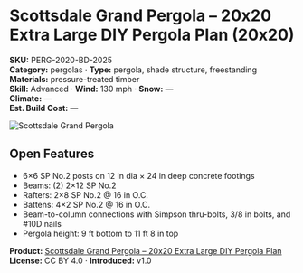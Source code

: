 # Scottsdale Grand Pergola – 20x20 Extra Large DIY Pergola Plan (20x20)
**SKU:** PERG-2020-BD-2025  
**Category:** pergolas · **Type:** pergola, shade structure, freestanding  
**Materials:** pressure-treated timber  
**Skill:** Advanced · **Wind:** 130 mph · **Snow:** —  
**Climate:** —  
**Est. Build Cost:** —

![Scottsdale Grand Pergola](https://i.etsystatic.com/59867749/r/il/419cdd/7059259491/il_fullxfull.7059259491_c1un.jpg)

## Open Features
- 6×6 SP No.2 posts on 12 in dia × 24 in deep concrete footings  
- Beams: (2) 2×12 SP No.2
- Rafters: 2×8 SP No.2 @ 16 in O.C.
- Battens: 4×2 SP No.2 @ 16 in O.C.
- Beam-to-column connections with Simpson thru-bolts, 3/8 in bolts, and #10D nails
- Pergola height: 9 ft bottom to 11 ft 8 in top

**Product:** [Scottsdale Grand Pergola – 20x20 Extra Large DIY Pergola Plan](https://bamboodesigns.shop/products/scottsdale-grand-pergola-20x20)  
**License:** CC BY 4.0 · **Introduced:** v1.0
